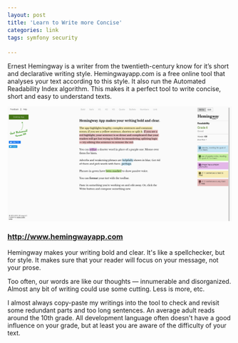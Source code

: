 ```yaml
---
layout: post
title: 'Learn to Write more Concise'
categories: link
tags: symfony security

---
```

Ernest Hemingway is a writer from the twentieth-century know for it’s
short and declarative writing style. Hemingwayapp.com is a free online
tool that analyses your text according to this style. It also run the
Automated Readability Index algorithm. This makes it a perfect tool to
write concise, short and easy to understand texts.

<article class="external">
  <img src="/img/hemingway-app-screenshot.png" class="external__hero">

  <h3 class="external__target"><a href="http://www.hemingwayapp.com/">http://www.hemingwayapp.com</a></h3>

  <p class="external__description">Hemingway makes your writing bold and clear. It's like a
  spellchecker, but for style. It makes sure that your reader will focus
  on your message, not your prose.

  Too often, our words are like our thoughts — innumerable and
  disorganized. Almost any bit of writing could use some cutting. Less
  is more, etc.</p>
</article>

I almost always copy-paste my writings into the tool to check and
revisit some redundant parts and too long sentences. An average adult
reads around the 10th grade. All development language often doesn't have
a good influence on your grade, but at least you are aware of the
difficulty of your text.
